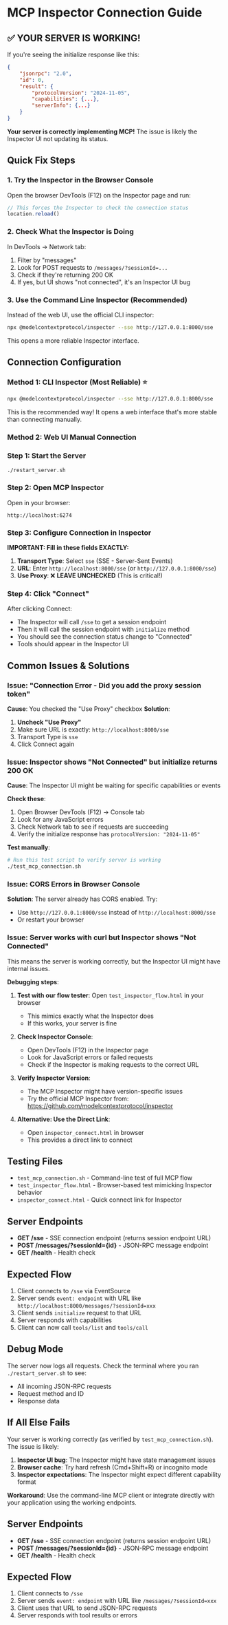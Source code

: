 # MCP Inspector Connection Guide

## ✅ YOUR SERVER IS WORKING!

If you're seeing the initialize response like this:
```json
{
    "jsonrpc": "2.0",
    "id": 0,
    "result": {
        "protocolVersion": "2024-11-05",
        "capabilities": {...},
        "serverInfo": {...}
    }
}
```

**Your server is correctly implementing MCP!** The issue is likely the Inspector UI not updating its status.

## Quick Fix Steps

### 1. Try the Inspector in the Browser Console

Open the browser DevTools (F12) on the Inspector page and run:

```javascript
// This forces the Inspector to check the connection status
location.reload()
```

### 2. Check What the Inspector is Doing

In DevTools → Network tab:
1. Filter by "messages"
2. Look for POST requests to `/messages/?sessionId=...`
3. Check if they're returning 200 OK
4. If yes, but UI shows "not connected", it's an Inspector UI bug

### 3. Use the Command Line Inspector (Recommended)

Instead of the web UI, use the official CLI inspector:

```bash
npx @modelcontextprotocol/inspector --sse http://127.0.0.1:8000/sse
```

This opens a more reliable Inspector interface.

## Connection Configuration

### Method 1: CLI Inspector (Most Reliable) ⭐

```bash
npx @modelcontextprotocol/inspector --sse http://127.0.0.1:8000/sse
```

This is the recommended way! It opens a web interface that's more stable than connecting manually.

### Method 2: Web UI Manual Connection

### Step 1: Start the Server
```bash
./restart_server.sh
```

### Step 2: Open MCP Inspector
Open in your browser:
```
http://localhost:6274
```

### Step 3: Configure Connection in Inspector

**IMPORTANT: Fill in these fields EXACTLY:**

1. **Transport Type**: Select `sse` (SSE - Server-Sent Events)
2. **URL**: Enter `http://localhost:8000/sse` (or `http://127.0.0.1:8000/sse`)
3. **Use Proxy**: ❌ **LEAVE UNCHECKED** (This is critical!)

### Step 4: Click "Connect"

After clicking Connect:
- The Inspector will call `/sse` to get a session endpoint
- Then it will call the session endpoint with `initialize` method
- You should see the connection status change to "Connected"
- Tools should appear in the Inspector UI

## Common Issues & Solutions

### Issue: "Connection Error - Did you add the proxy session token"

**Cause**: You checked the "Use Proxy" checkbox
**Solution**: 
1. **Uncheck "Use Proxy"**
2. Make sure URL is exactly: `http://localhost:8000/sse`
3. Transport Type is `sse`
4. Click Connect again

### Issue: Inspector shows "Not Connected" but initialize returns 200 OK

**Cause**: The Inspector UI might be waiting for specific capabilities or events

**Check these**:
1. Open Browser DevTools (F12) → Console tab
2. Look for any JavaScript errors
3. Check Network tab to see if requests are succeeding
4. Verify the initialize response has `protocolVersion: "2024-11-05"`

**Test manually**:
```bash
# Run this test script to verify server is working
./test_mcp_connection.sh
```

### Issue: CORS Errors in Browser Console

**Solution**: The server already has CORS enabled. Try:
- Use `http://127.0.0.1:8000/sse` instead of `http://localhost:8000/sse`
- Or restart your browser

### Issue: Server works with curl but Inspector shows "Not Connected"

This means the server is working correctly, but the Inspector UI might have internal issues.

**Debugging steps**:

1. **Test with our flow tester**: Open `test_inspector_flow.html` in your browser
   - This mimics exactly what the Inspector does
   - If this works, your server is fine

2. **Check Inspector Console**:
   - Open DevTools (F12) in the Inspector page
   - Look for JavaScript errors or failed requests
   - Check if the Inspector is making requests to the correct URL

3. **Verify Inspector Version**:
   - The MCP Inspector might have version-specific issues
   - Try the official MCP Inspector from: https://github.com/modelcontextprotocol/inspector

4. **Alternative: Use the Direct Link**:
   - Open `inspector_connect.html` in browser
   - This provides a direct link to connect

## Testing Files

- `test_mcp_connection.sh` - Command-line test of full MCP flow
- `test_inspector_flow.html` - Browser-based test mimicking Inspector behavior
- `inspector_connect.html` - Quick connect link for Inspector

## Server Endpoints

- **GET /sse** - SSE connection endpoint (returns session endpoint URL)
- **POST /messages/?sessionId={id}** - JSON-RPC message endpoint
- **GET /health** - Health check

## Expected Flow

1. Client connects to `/sse` via EventSource
2. Server sends `event: endpoint` with URL like `http://localhost:8000/messages/?sessionId=xxx`
3. Client sends `initialize` request to that URL
4. Server responds with capabilities
5. Client can now call `tools/list` and `tools/call`

## Debug Mode

The server now logs all requests. Check the terminal where you ran `./restart_server.sh` to see:
- All incoming JSON-RPC requests
- Request method and ID
- Response data

## If All Else Fails

Your server is working correctly (as verified by `test_mcp_connection.sh`). The issue is likely:

1. **Inspector UI bug**: The Inspector might have state management issues
2. **Browser cache**: Try hard refresh (Cmd+Shift+R) or incognito mode
3. **Inspector expectations**: The Inspector might expect different capability format

**Workaround**: Use the command-line MCP client or integrate directly with your application using the working endpoints.

## Server Endpoints

- **GET /sse** - SSE connection endpoint (returns session endpoint URL)
- **POST /messages/?sessionId={id}** - JSON-RPC message endpoint
- **GET /health** - Health check

## Expected Flow

1. Client connects to `/sse`
2. Server sends `event: endpoint` with URL like `/messages/?sessionId=xxx`
3. Client uses that URL to send JSON-RPC requests
4. Server responds with tool results or errors
